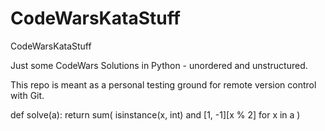 # CodeWarsKataStuff
CodeWarsKataStuff

Just some CodeWars Solutions in Python - unordered and unstructured.

This repo is meant as a personal testing ground for remote version control with Git.

def solve(a):
    return sum( isinstance(x, int) and [1, -1][x % 2] for x in a )
